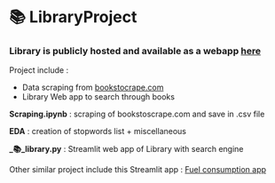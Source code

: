 # 📚 LibraryProject

### Library is publicly hosted and available as a webapp [here](https://mathisdrn-libraryproject.streamlit.app/)

Project include :
- Data scraping from [bookstocrape.com](https://books.toscrape.com/)
- Library Web app to search through books

**Scraping.ipynb** : scraping of bookstoscrape.com and save in .csv file

**EDA** : creation of stopwords list + miscellaneous

**_📚_library.py** : Streamlit web app of Library with search engine

Other similar project include this Streamlit app : [Fuel consumption app](https://mathisdrn-fuel-consumption-app---main-langb4.streamlit.app/)
